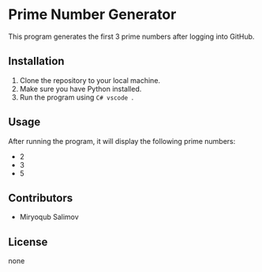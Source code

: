 # Prime Number Generator

This program generates the first 3 prime numbers after logging into GitHub.

## Installation
1. Clone the repository to your local machine.
2. Make sure you have Python installed.
3. Run the program using `C# vscode `.

## Usage
After running the program, it will display the following prime numbers:
- 2
- 3
- 5

## Contributors
- Miryoqub Salimov


## License
none
